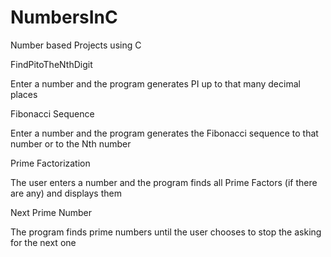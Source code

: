 NumbersInC
==========

Number based Projects using C


FindPitoTheNthDigit

  Enter a number and the program generates PI up to that many decimal places
  
Fibonacci Sequence

  Enter a number and the program generates the Fibonacci sequence to that
  number or to the Nth number
  
Prime Factorization

  The user enters a number and the program finds all Prime Factors (if there are any) and
  displays them
  
Next Prime Number

  The program finds prime numbers until the user chooses to stop the asking
  for the next one
